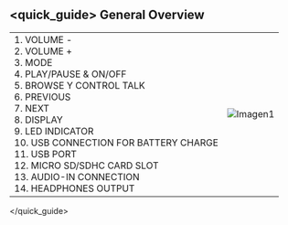 ## <quick_guide> General Overview

|  |  |
|:-------|:-------|
|1.	VOLUME - <br> 2. VOLUME + <br> 3. MODE <br> 4. PLAY/PAUSE & ON/OFF <br> 5. BROWSE Y CONTROL TALK <br> 6.	PREVIOUS <br> 7.	NEXT <br> 8. DISPLAY <br> 9. LED INDICATOR <br> 10. USB CONNECTION FOR BATTERY CHARGE <br> 11. USB PORT  <br> 12. MICRO SD/SDHC CARD SLOT	<br> 13.	AUDIO-IN CONNECTION <br> 14.	HEADPHONES OUTPUT|![Imagen1](http://static.energysistem.com/images/manuals/39758/53982f9531054.jpg)|
</quick_guide>
